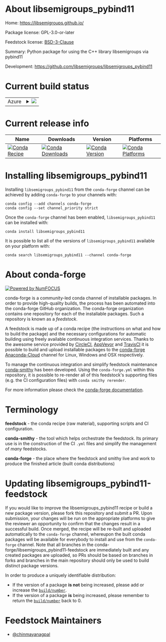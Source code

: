 About libsemigroups_pybind11
============================

Home: https://libsemigroups.github.io/

Package license: GPL-3.0-or-later

Feedstock license: [BSD-3-Clause](https://github.com/conda-forge/libsemigroups_pybind11-feedstock/blob/master/LICENSE.txt)

Summary: Python package for using the C++ library libsemigroups via pybind11

Development: https://github.com/libsemigroups/libsemigroups_pybind11

Current build status
====================


<table>
    
  <tr>
    <td>Azure</td>
    <td>
      <details>
        <summary>
          <a href="https://dev.azure.com/conda-forge/feedstock-builds/_build/latest?definitionId=14191&branchName=master">
            <img src="https://dev.azure.com/conda-forge/feedstock-builds/_apis/build/status/libsemigroups_pybind11-feedstock?branchName=master">
          </a>
        </summary>
        <table>
          <thead><tr><th>Variant</th><th>Status</th></tr></thead>
          <tbody><tr>
              <td>linux_64_python3.7.____cpython</td>
              <td>
                <a href="https://dev.azure.com/conda-forge/feedstock-builds/_build/latest?definitionId=14191&branchName=master">
                  <img src="https://dev.azure.com/conda-forge/feedstock-builds/_apis/build/status/libsemigroups_pybind11-feedstock?branchName=master&jobName=linux&configuration=linux_64_python3.7.____cpython" alt="variant">
                </a>
              </td>
            </tr><tr>
              <td>linux_64_python3.8.____cpython</td>
              <td>
                <a href="https://dev.azure.com/conda-forge/feedstock-builds/_build/latest?definitionId=14191&branchName=master">
                  <img src="https://dev.azure.com/conda-forge/feedstock-builds/_apis/build/status/libsemigroups_pybind11-feedstock?branchName=master&jobName=linux&configuration=linux_64_python3.8.____cpython" alt="variant">
                </a>
              </td>
            </tr><tr>
              <td>linux_64_python3.9.____cpython</td>
              <td>
                <a href="https://dev.azure.com/conda-forge/feedstock-builds/_build/latest?definitionId=14191&branchName=master">
                  <img src="https://dev.azure.com/conda-forge/feedstock-builds/_apis/build/status/libsemigroups_pybind11-feedstock?branchName=master&jobName=linux&configuration=linux_64_python3.9.____cpython" alt="variant">
                </a>
              </td>
            </tr><tr>
              <td>osx_64_python3.7.____cpython</td>
              <td>
                <a href="https://dev.azure.com/conda-forge/feedstock-builds/_build/latest?definitionId=14191&branchName=master">
                  <img src="https://dev.azure.com/conda-forge/feedstock-builds/_apis/build/status/libsemigroups_pybind11-feedstock?branchName=master&jobName=osx&configuration=osx_64_python3.7.____cpython" alt="variant">
                </a>
              </td>
            </tr><tr>
              <td>osx_64_python3.8.____cpython</td>
              <td>
                <a href="https://dev.azure.com/conda-forge/feedstock-builds/_build/latest?definitionId=14191&branchName=master">
                  <img src="https://dev.azure.com/conda-forge/feedstock-builds/_apis/build/status/libsemigroups_pybind11-feedstock?branchName=master&jobName=osx&configuration=osx_64_python3.8.____cpython" alt="variant">
                </a>
              </td>
            </tr><tr>
              <td>osx_64_python3.9.____cpython</td>
              <td>
                <a href="https://dev.azure.com/conda-forge/feedstock-builds/_build/latest?definitionId=14191&branchName=master">
                  <img src="https://dev.azure.com/conda-forge/feedstock-builds/_apis/build/status/libsemigroups_pybind11-feedstock?branchName=master&jobName=osx&configuration=osx_64_python3.9.____cpython" alt="variant">
                </a>
              </td>
            </tr>
          </tbody>
        </table>
      </details>
    </td>
  </tr>
</table>

Current release info
====================

| Name | Downloads | Version | Platforms |
| --- | --- | --- | --- |
| [![Conda Recipe](https://img.shields.io/badge/recipe-libsemigroups_pybind11-green.svg)](https://anaconda.org/conda-forge/libsemigroups_pybind11) | [![Conda Downloads](https://img.shields.io/conda/dn/conda-forge/libsemigroups_pybind11.svg)](https://anaconda.org/conda-forge/libsemigroups_pybind11) | [![Conda Version](https://img.shields.io/conda/vn/conda-forge/libsemigroups_pybind11.svg)](https://anaconda.org/conda-forge/libsemigroups_pybind11) | [![Conda Platforms](https://img.shields.io/conda/pn/conda-forge/libsemigroups_pybind11.svg)](https://anaconda.org/conda-forge/libsemigroups_pybind11) |

Installing libsemigroups_pybind11
=================================

Installing `libsemigroups_pybind11` from the `conda-forge` channel can be achieved by adding `conda-forge` to your channels with:

```
conda config --add channels conda-forge
conda config --set channel_priority strict
```

Once the `conda-forge` channel has been enabled, `libsemigroups_pybind11` can be installed with:

```
conda install libsemigroups_pybind11
```

It is possible to list all of the versions of `libsemigroups_pybind11` available on your platform with:

```
conda search libsemigroups_pybind11 --channel conda-forge
```


About conda-forge
=================

[![Powered by NumFOCUS](https://img.shields.io/badge/powered%20by-NumFOCUS-orange.svg?style=flat&colorA=E1523D&colorB=007D8A)](http://numfocus.org)

conda-forge is a community-led conda channel of installable packages.
In order to provide high-quality builds, the process has been automated into the
conda-forge GitHub organization. The conda-forge organization contains one repository
for each of the installable packages. Such a repository is known as a *feedstock*.

A feedstock is made up of a conda recipe (the instructions on what and how to build
the package) and the necessary configurations for automatic building using freely
available continuous integration services. Thanks to the awesome service provided by
[CircleCI](https://circleci.com/), [AppVeyor](https://www.appveyor.com/)
and [TravisCI](https://travis-ci.com/) it is possible to build and upload installable
packages to the [conda-forge](https://anaconda.org/conda-forge)
[Anaconda-Cloud](https://anaconda.org/) channel for Linux, Windows and OSX respectively.

To manage the continuous integration and simplify feedstock maintenance
[conda-smithy](https://github.com/conda-forge/conda-smithy) has been developed.
Using the ``conda-forge.yml`` within this repository, it is possible to re-render all of
this feedstock's supporting files (e.g. the CI configuration files) with ``conda smithy rerender``.

For more information please check the [conda-forge documentation](https://conda-forge.org/docs/).

Terminology
===========

**feedstock** - the conda recipe (raw material), supporting scripts and CI configuration.

**conda-smithy** - the tool which helps orchestrate the feedstock.
                   Its primary use is in the construction of the CI ``.yml`` files
                   and simplify the management of *many* feedstocks.

**conda-forge** - the place where the feedstock and smithy live and work to
                  produce the finished article (built conda distributions)


Updating libsemigroups_pybind11-feedstock
=========================================

If you would like to improve the libsemigroups_pybind11 recipe or build a new
package version, please fork this repository and submit a PR. Upon submission,
your changes will be run on the appropriate platforms to give the reviewer an
opportunity to confirm that the changes result in a successful build. Once
merged, the recipe will be re-built and uploaded automatically to the
`conda-forge` channel, whereupon the built conda packages will be available for
everybody to install and use from the `conda-forge` channel.
Note that all branches in the conda-forge/libsemigroups_pybind11-feedstock are
immediately built and any created packages are uploaded, so PRs should be based
on branches in forks and branches in the main repository should only be used to
build distinct package versions.

In order to produce a uniquely identifiable distribution:
 * If the version of a package **is not** being increased, please add or increase
   the [``build/number``](https://docs.conda.io/projects/conda-build/en/latest/resources/define-metadata.html#build-number-and-string).
 * If the version of a package **is** being increased, please remember to return
   the [``build/number``](https://docs.conda.io/projects/conda-build/en/latest/resources/define-metadata.html#build-number-and-string)
   back to 0.

Feedstock Maintainers
=====================

* [@chinmayanagpal](https://github.com/chinmayanagpal/)


